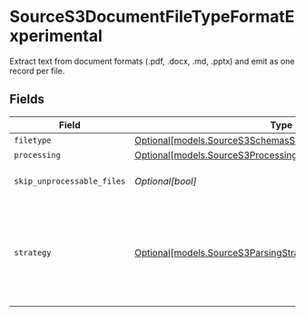 # SourceS3DocumentFileTypeFormatExperimental

Extract text from document formats (.pdf, .docx, .md, .pptx) and emit as one record per file.


## Fields

| Field                                                                                                                                                                                                                                                                                                                                                                                                                                     | Type                                                                                                                                                                                                                                                                                                                                                                                                                                      | Required                                                                                                                                                                                                                                                                                                                                                                                                                                  | Description                                                                                                                                                                                                                                                                                                                                                                                                                               |
| ----------------------------------------------------------------------------------------------------------------------------------------------------------------------------------------------------------------------------------------------------------------------------------------------------------------------------------------------------------------------------------------------------------------------------------------- | ----------------------------------------------------------------------------------------------------------------------------------------------------------------------------------------------------------------------------------------------------------------------------------------------------------------------------------------------------------------------------------------------------------------------------------------- | ----------------------------------------------------------------------------------------------------------------------------------------------------------------------------------------------------------------------------------------------------------------------------------------------------------------------------------------------------------------------------------------------------------------------------------------- | ----------------------------------------------------------------------------------------------------------------------------------------------------------------------------------------------------------------------------------------------------------------------------------------------------------------------------------------------------------------------------------------------------------------------------------------- |
| `filetype`                                                                                                                                                                                                                                                                                                                                                                                                                                | [Optional[models.SourceS3SchemasStreamsFormatFormat5Filetype]](../models/sources3schemasstreamsformatformat5filetype.md)                                                                                                                                                                                                                                                                                                                  | :heavy_minus_sign:                                                                                                                                                                                                                                                                                                                                                                                                                        | N/A                                                                                                                                                                                                                                                                                                                                                                                                                                       |
| `processing`                                                                                                                                                                                                                                                                                                                                                                                                                              | [Optional[models.SourceS3Processing]](../models/sources3processing.md)                                                                                                                                                                                                                                                                                                                                                                    | :heavy_minus_sign:                                                                                                                                                                                                                                                                                                                                                                                                                        | Processing configuration                                                                                                                                                                                                                                                                                                                                                                                                                  |
| `skip_unprocessable_files`                                                                                                                                                                                                                                                                                                                                                                                                                | *Optional[bool]*                                                                                                                                                                                                                                                                                                                                                                                                                          | :heavy_minus_sign:                                                                                                                                                                                                                                                                                                                                                                                                                        | If true, skip files that cannot be parsed and pass the error message along as the _ab_source_file_parse_error field. If false, fail the sync.                                                                                                                                                                                                                                                                                             |
| `strategy`                                                                                                                                                                                                                                                                                                                                                                                                                                | [Optional[models.SourceS3ParsingStrategy]](../models/sources3parsingstrategy.md)                                                                                                                                                                                                                                                                                                                                                          | :heavy_minus_sign:                                                                                                                                                                                                                                                                                                                                                                                                                        | The strategy used to parse documents. `fast` extracts text directly from the document which doesn't work for all files. `ocr_only` is more reliable, but slower. `hi_res` is the most reliable, but requires an API key and a hosted instance of unstructured and can't be used with local mode. See the unstructured.io documentation for more details: https://unstructured-io.github.io/unstructured/core/partition.html#partition-pdf |